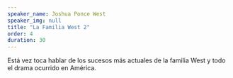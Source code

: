 ```yaml
---
speaker_name: Joshua Ponce West
speaker_img: null
title: "La Familia West 2"
order: 4
duration: 30
---
```


Está vez toca hablar de los sucesos más actuales de la familia West y todo el drama ocurrido en América.
